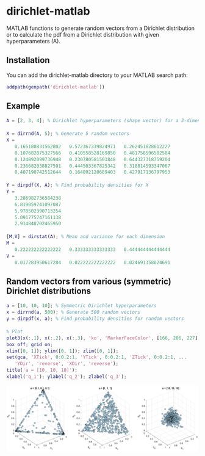 # dirichlet-matlab
MATLAB functions to generate random vectors from a Dirichlet distribution or to calculate the pdf from a Dirichlet distribution with given hyperparameters (A).

## Installation
You can add the dirichlet-matlab directory to your MATLAB search path:
```matlab
addpath(genpath('dirichlet-matlab'))  
```

## Example
```matlab
A = [2, 3, 4]; % Dirichlet hyperparameters (shape vector) for a 3-dimensional distribution

X = dirrnd(A, 5); % Generate 5 random vectors
X =
   0.165180831562802   0.572367339824971   0.262451828612227
   0.107682875327566   0.410558528169850   0.481758596502584
   0.124892099736948   0.230780581503848   0.644327318759204
   0.236682038827591   0.444503367825342   0.318814593347067
   0.407190742512644   0.164892120689403   0.427917136797953
   
Y = dirpdf(X, A); % Find probability densities for X
Y =
   3.286982736584238
   6.819059741097087
   5.978502390713254
   5.091775747161138
   2.914848702465950
   
[M,V] = dirstat(A); % Mean and variance for each dimension
M =
   0.222222222222222   0.333333333333333   0.444444444444444
V =
   0.017283950617284   0.022222222222222   0.024691358024691
```
## Random vectors from various (symmetric) Dirichlet distributions
```matlab
a = [10, 10, 10]; % Symmetric Dirichlet hyperparameters
x = dirrnd(a, 500); % Generate 500 random vectors
y = dirpdf(x, a); % Find probability densities for random vectors

% Plot
plot3(x(:,1), x(:,2), x(:,3), 'ko', 'MarkerFaceColor', [166, 206, 227]./255); 
box off; grid on;
xlim([0, 1]); ylim([0, 1]); zlim([0, 1]);
set(gca, 'XTick', 0:0.2:1, 'YTick', 0:0.2:1, 'ZTick', 0:0.2:1, ...
   'YDir', 'reverse', 'XDir', 'reverse');
title('a = [10, 10, 10]');
xlabel('q_1'); ylabel('q_2'); zlabel('q_3');
```
![Random vectors from various Dirichlet distributions.](images/figure-random-vectors.png)